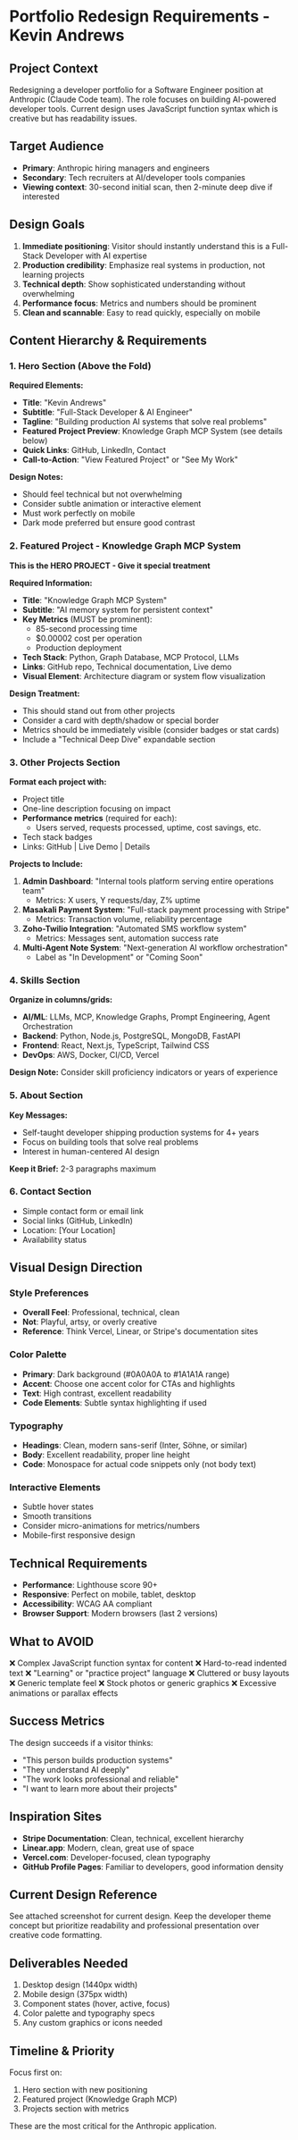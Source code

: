 # Portfolio Redesign Requirements - Kevin Andrews

## Project Context
Redesigning a developer portfolio for a Software Engineer position at Anthropic (Claude Code team). The role focuses on building AI-powered developer tools. Current design uses JavaScript function syntax which is creative but has readability issues.

## Target Audience
- **Primary**: Anthropic hiring managers and engineers
- **Secondary**: Tech recruiters at AI/developer tools companies
- **Viewing context**: 30-second initial scan, then 2-minute deep dive if interested

## Design Goals
1. **Immediate positioning**: Visitor should instantly understand this is a Full-Stack Developer with AI expertise
2. **Production credibility**: Emphasize real systems in production, not learning projects
3. **Technical depth**: Show sophisticated understanding without overwhelming
4. **Performance focus**: Metrics and numbers should be prominent
5. **Clean and scannable**: Easy to read quickly, especially on mobile

## Content Hierarchy & Requirements

### 1. Hero Section (Above the Fold)
**Required Elements:**
- **Title**: "Kevin Andrews"
- **Subtitle**: "Full-Stack Developer & AI Engineer"
- **Tagline**: "Building production AI systems that solve real problems"
- **Featured Project Preview**: Knowledge Graph MCP System (see details below)
- **Quick Links**: GitHub, LinkedIn, Contact
- **Call-to-Action**: "View Featured Project" or "See My Work"

**Design Notes:**
- Should feel technical but not overwhelming
- Consider subtle animation or interactive element
- Must work perfectly on mobile
- Dark mode preferred but ensure good contrast

### 2. Featured Project - Knowledge Graph MCP System
**This is the HERO PROJECT - Give it special treatment**

**Required Information:**
- **Title**: "Knowledge Graph MCP System"
- **Subtitle**: "AI memory system for persistent context"
- **Key Metrics** (MUST be prominent):
  - 85-second processing time
  - $0.00002 cost per operation
  - Production deployment
- **Tech Stack**: Python, Graph Database, MCP Protocol, LLMs
- **Links**: GitHub repo, Technical documentation, Live demo
- **Visual Element**: Architecture diagram or system flow visualization

**Design Treatment:**
- This should stand out from other projects
- Consider a card with depth/shadow or special border
- Metrics should be immediately visible (consider badges or stat cards)
- Include a "Technical Deep Dive" expandable section

### 3. Other Projects Section
**Format each project with:**
- Project title
- One-line description focusing on impact
- **Performance metrics** (required for each):
  - Users served, requests processed, uptime, cost savings, etc.
- Tech stack badges
- Links: GitHub | Live Demo | Details

**Projects to Include:**
1. **Admin Dashboard**: "Internal tools platform serving entire operations team"
   - Metrics: X users, Y requests/day, Z% uptime
2. **Masakali Payment System**: "Full-stack payment processing with Stripe"
   - Metrics: Transaction volume, reliability percentage
3. **Zoho-Twilio Integration**: "Automated SMS workflow system"
   - Metrics: Messages sent, automation success rate
4. **Multi-Agent Note System**: "Next-generation AI workflow orchestration"
   - Label as "In Development" or "Coming Soon"

### 4. Skills Section
**Organize in columns/grids:**
- **AI/ML**: LLMs, MCP, Knowledge Graphs, Prompt Engineering, Agent Orchestration
- **Backend**: Python, Node.js, PostgreSQL, MongoDB, FastAPI
- **Frontend**: React, Next.js, TypeScript, Tailwind CSS
- **DevOps**: AWS, Docker, CI/CD, Vercel

**Design Note:** Consider skill proficiency indicators or years of experience

### 5. About Section
**Key Messages:**
- Self-taught developer shipping production systems for 4+ years
- Focus on building tools that solve real problems
- Interest in human-centered AI design

**Keep it Brief:** 2-3 paragraphs maximum

### 6. Contact Section
- Simple contact form or email link
- Social links (GitHub, LinkedIn)
- Location: [Your Location]
- Availability status

## Visual Design Direction

### Style Preferences
- **Overall Feel**: Professional, technical, clean
- **Not**: Playful, artsy, or overly creative
- **Reference**: Think Vercel, Linear, or Stripe's documentation sites

### Color Palette
- **Primary**: Dark background (#0A0A0A to #1A1A1A range)
- **Accent**: Choose one accent color for CTAs and highlights
- **Text**: High contrast, excellent readability
- **Code Elements**: Subtle syntax highlighting if used

### Typography
- **Headings**: Clean, modern sans-serif (Inter, Söhne, or similar)
- **Body**: Excellent readability, proper line height
- **Code**: Monospace for actual code snippets only (not body text)

### Interactive Elements
- Subtle hover states
- Smooth transitions
- Consider micro-animations for metrics/numbers
- Mobile-first responsive design

## Technical Requirements
- **Performance**: Lighthouse score 90+
- **Responsive**: Perfect on mobile, tablet, desktop
- **Accessibility**: WCAG AA compliant
- **Browser Support**: Modern browsers (last 2 versions)

## What to AVOID
❌ Complex JavaScript function syntax for content
❌ Hard-to-read indented text
❌ "Learning" or "practice project" language
❌ Cluttered or busy layouts
❌ Generic template feel
❌ Stock photos or generic graphics
❌ Excessive animations or parallax effects

## Success Metrics
The design succeeds if a visitor thinks:
- "This person builds production systems"
- "They understand AI deeply"
- "The work looks professional and reliable"
- "I want to learn more about their projects"

## Inspiration Sites
- **Stripe Documentation**: Clean, technical, excellent hierarchy
- **Linear.app**: Modern, clean, great use of space
- **Vercel.com**: Developer-focused, clean typography
- **GitHub Profile Pages**: Familiar to developers, good information density

## Current Design Reference
See attached screenshot for current design. Keep the developer theme concept but prioritize readability and professional presentation over creative code formatting.

## Deliverables Needed
1. Desktop design (1440px width)
2. Mobile design (375px width)
3. Component states (hover, active, focus)
4. Color palette and typography specs
5. Any custom graphics or icons needed

## Timeline & Priority
Focus first on:
1. Hero section with new positioning
2. Featured project (Knowledge Graph MCP)
3. Projects section with metrics

These are the most critical for the Anthropic application.